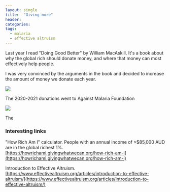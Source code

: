 ```yaml
---
layout: single
title:  "Giving more"
header:
categories: 
tags:
  - malaria
  - effective altruism
---
```


Last year I read "Doing Good Better" by William MacAskill. It's a book about why the global rich should donate money, and where that money can most effectively help people. 

I was very convinced by the arguments in the book and decided to increase the amount of money we donate each year. 

![](https://emchugh.io/images/h_donations.png)

The 2020-2021 donations went to Against Malaria Foundation


![](https://emchugh.io/images/donations_both.png)

The 

### Interesting links

"How Rich Am I" calculator. People with an annual income of >$85,000 AUD are in the global richest 1%.  
[https://howrichami.givingwhatwecan.org/how-rich-am-i](https://howrichami.givingwhatwecan.org/how-rich-am-i)

Introduction to Effective Altruism. 
[https://www.effectivealtruism.org/articles/introduction-to-effective-altruism/](https://www.effectivealtruism.org/articles/introduction-to-effective-altruism/)